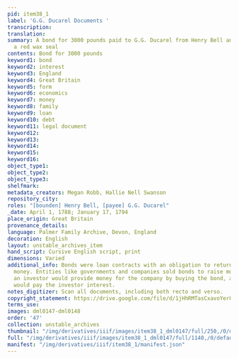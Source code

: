 ```yaml
---
pid: item38_1
label: 'G.G. Ducarel Documents '
transcription:
translation:
summary: A bond for 3000 pounds paid to G.G. Ducarel from Henry Bell and marked with
  a red wax seal
contents: Bond for 3000 pounds
keyword1: bond
keyword2: interest
keyword3: England
keyword4: Great Britain
keyword5: form
keyword6: economics
keyword7: money
keyword8: family
keyword9: loan
keyword10: debt
keyword11: legal document
keyword12:
keyword13:
keyword14:
keyword15:
keyword16:
object_type1:
object_type2:
object_type3:
shelfmark:
metadata_creators: Megan Robb, Hallie Nell Swanson
repository_city:
roles: "[bounden] Henry Bell, [payee] G.G. Ducarel"
_date: April 1, 1788; January 17, 1794
place_origin: Great Britain
provenance_details:
language: Palmer Family Archive, Devon, England
decoration: English
layout: unstable_archives_item
hand_script: Cursive English script, print
dimensions: Varied
additional_info: Bonds were loan contracts with an obligation to return the borrowed
  money. Entities like governments and companies sold bonds to raise money, where
  an investor would provide money for the company by buying the bond, and the company
  would pay the investor interest.
notes_digitizer: Scan all documents, including both recto and verso.
copyright_statement: https://drive.google.com/file/d/1jHhRMTasCxavoYer89Wn8_Xn65nL0sW0/view?usp=sharing
terms_use:
images: dml0147-dml0148
order: '47'
collection: unstable_archives
thumbnail: "/img/derivatives/iiif/images/item38_1_dml0147/full/250,/0/default.jpg"
full: "/img/derivatives/iiif/images/item38_1_dml0147/full/1140,/0/default.jpg"
manifest: "/img/derivatives/iiif/item38_1/manifest.json"
---
```

